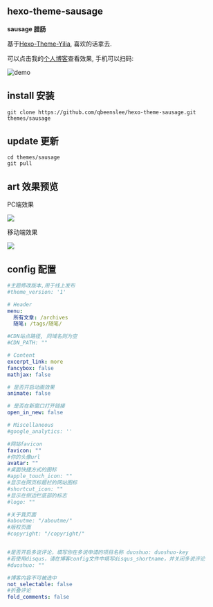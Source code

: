 hexo-theme-sausage
---
**sausage 腊肠**

基于[Hexo-Theme-Yilia](https://github.com/litten/hexo-theme-yilia), 喜欢的话拿去.

可以点击我的[个人博客](http://qbeenslee.com)查看效果, 手机可以扫码:

![demo](https://raw.githubusercontent.com/qbeenslee/ART/master/hexo-theme-sausage/03152016202908.png)

## install 安装

```
git clone https://github.com/qbeenslee/hexo-theme-sausage.git themes/sausage
```

## update 更新

```
cd themes/sausage
git pull
```
## art 效果预览

PC端效果

![](https://raw.githubusercontent.com/qbeenslee/ART/master/hexo-theme-sausage/03152016202909.png)

移动端效果

![](https://raw.githubusercontent.com/qbeenslee/ART/master/hexo-theme-sausage/03152016202907.png)


## config 配置

``` yaml
#主题修改版本,用于线上发布
#theme_version: '1'

# Header
menu:
  所有文章: /archives
  随笔: /tags/随笔/

#CDN站点路径, 同域名则为空
#CDN_PATH: ""

# Content
excerpt_link: more
fancybox: false
mathjax: false

# 是否开启动画效果
animate: false

# 是否在新窗口打开链接
open_in_new: false

# Miscellaneous
#google_analytics: ''

#网站favicon
favicon: ""
#你的头像url
avatar: ""
#桌面快捷方式的图标
#apple_touch_icon: ""
#显示在网页标题栏的网站图标
#shortcut_icon: ""
#显示在侧边栏底部的标志
#logo: ""

#关于我页面
#aboutme: "/aboutme/"
#版权页面
#copyright: "/copyright/"


#是否开启多说评论，填写你在多说申请的项目名称 duoshuo: duoshuo-key
#若使用disqus，请在博客config文件中填写disqus_shortname，并关闭多说评论
#duoshuo: ""

#博客内容不可被选中
not_selectable: false
#折叠评论
fold_comments: false

```

